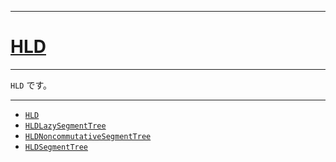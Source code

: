 _____

# [HLD](https://github.com/titanium-22/Library_py/tree/main/Graph/HLD)

_____

`HLD` です。

_____

- [`HLD`](./HLD.md)
- [`HLDLazySegmentTree`](./HLDLazySegmentTree.md)
- [`HLDNoncommutativeSegmentTree`](./HLDNoncommutativeSegmentTree.md)
- [`HLDSegmentTree`](./HLDSegmentTree.md)

